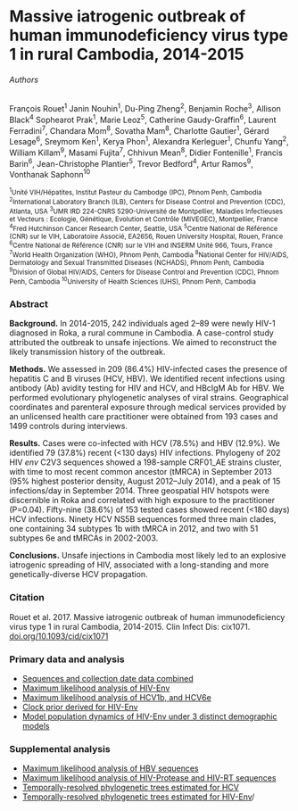 # Massive iatrogenic outbreak of human immunodeficiency virus type 1 in rural Cambodia, 2014-2015

###### Authors

François Rouet<sup>1</sup> Janin Nouhin<sup>1</sup>, Du-Ping Zheng<sup>2</sup>, Benjamin Roche<sup>3</sup>, Allison Black<sup>4</sup> Sophearot Prak<sup>1</sup>, Marie Leoz<sup>5</sup>, Catherine Gaudy-Graffin<sup>6</sup>, Laurent Ferradini<sup>7</sup>, Chandara Mom<sup>8</sup>, Sovatha Mam<sup>8</sup>, Charlotte Gautier<sup>1</sup>, Gérard Lesage<sup>6</sup>, Sreymom Ken<sup>1</sup>, Kerya Phon<sup>1</sup>, Alexandra Kerleguer<sup>1</sup>, Chunfu Yang<sup>2</sup>, William Killam<sup>9</sup>, Masami Fujita<sup>7</sup>, Chhivun Mean<sup>8</sup>, Didier Fontenille<sup>1</sup>, Francis Barin<sup>6</sup>, Jean-Christophe Plantier<sup>5</sup>, Trevor Bedford<sup>4</sup>, Artur Ramos<sup>9</sup>, Vonthanak Saphonn<sup>10</sup>

<sub><sup>1</sup>Unité VIH/Hépatites, Institut Pasteur du Cambodge (IPC), Phnom Penh, Cambodia
<sup>2</sup>International Laboratory Branch (ILB), Centers for Disease Control and Prevention (CDC), Atlanta, USA
<sup>3</sup>UMR IRD 224-CNRS 5290-Université de Montpellier, Maladies Infectieuses et Vecteurs : Ecologie, Génétique, Evolution et Contrôle (MIVEGEC), Montpellier, France
<sup>4</sup>Fred Hutchinson Cancer Research Center, Seattle, USA
<sup>5</sup>Centre National de Référence (CNR) sur le VIH, Laboratoire Associé, EA2656, Rouen University Hospital, Rouen, France
<sup>6</sup>Centre National de Référence (CNR) sur le VIH and INSERM Unité 966, Tours, France
<sup>7</sup>World Health Organization (WHO), Phnom Penh, Cambodia
<sup>8</sup>National Center for HIV/AIDS, Dermatology and Sexual Transmitted Diseases (NCHADS), Phnom Penh, Cambodia
<sup>9</sup>Division of Global HIV/AIDS, Centers for Disease Control and Prevention (CDC), Phnom Penh, Cambodia
<sup>10</sup>University of Health Sciences (UHS), Phnom Penh, Cambodia</sub>

### Abstract

**Background.** In 2014-2015, 242 individuals aged 2–89 were newly HIV-1 diagnosed in Roka, a rural commune in Cambodia. A case-control study attributed the outbreak to unsafe injections. We aimed to reconstruct the likely transmission history of the outbreak.

**Methods.** We assessed in 209 (86.4%) HIV-infected cases the presence of hepatitis C and B viruses (HCV, HBV). We identified recent infections using antibody (Ab) avidity testing for HIV and HCV, and HBcIgM Ab for HBV. We performed evolutionary phylogenetic analyses of viral strains. Geographical coordinates and parenteral exposure through medical services provided by an unlicensed health care practitioner were obtained from 193 cases and 1499 controls during interviews.

**Results.** Cases were co-infected with HCV (78.5%) and HBV (12.9%). We identified 79 (37.8%) recent (<130 days) HIV infections. Phylogeny of 202 HIV *env* C2V3 sequences showed a 198-sample CRF01_AE strains cluster, with time to most recent common ancestor (tMRCA) in September 2013 (95% highest posterior density, August 2012–July 2014), and a peak of 15 infections/day in September 2014. Three geospatial HIV hotspots were discernible in Roka and correlated with high exposure to the practitioner (P=0.04). Fifty-nine (38.6%) of 153 tested cases showed recent (<180 days) HCV infections. Ninety HCV NS5B sequences formed three main clades, one containing 34 subtypes 1b with tMRCA in 2012, and two with 51 subtypes 6e and tMRCAs in 2002-2003.

**Conclusions.** Unsafe injections in Cambodia most likely led to an explosive iatrogenic spreading of HIV, associated with a long-standing and more genetically-diverse HCV propagation.

### Citation

Rouet et al. 2017. Massive iatrogenic outbreak of human immunodeficiency virus type 1 in rural Cambodia, 2014-2015. Clin Infect Dis: cix1071. [doi.org/10.1093/cid/cix1071](https://doi.org/10.1093/cid/cix1071)

### Primary data and analysis

* [Sequences and collection date data combined](Scripts/Python_scripts/Make_Fasta_Infiles.ipynb)
* [Maximum likelihood analysis of HIV-Env](HIV/max_likelihood/)
* [Maximum likelihood analysis of HCV1b, and HCV6e](HCV/max_likelihood/)
* [Clock prior derived for HIV-Env](HIV/clock_prior_controls/)
* [Model population dynamics of HIV-Env under 3 distinct demographic models](HIV/bayesian_skyline/)

### Supplemental analysis

* [Maximum likelihood analysis of HBV sequences](HBV/)
* [Maximum likelihood analysis of HIV-Protease and HIV-RT sequences](HIV/max_likelihood/)
* [Temporally-resolved phylogenetic trees estimated for HCV](HCV/bayesian_timetree/)
* [Temporally-resolved phylogenetic trees estimated for HIV-Env](HIV/bayesian_timetree)/
